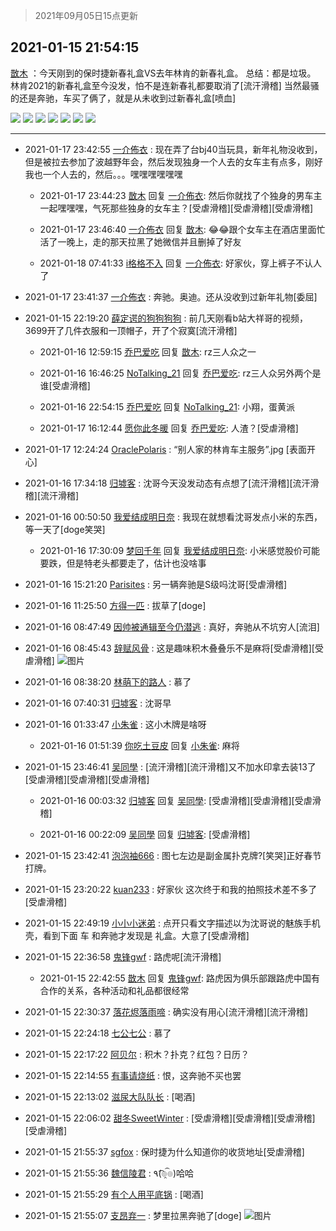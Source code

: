 > 2021年09月05日15点更新
<link rel="stylesheet" href="https://cdn.jsdelivr.net/gh/taotie6/sampleJSON@main/css/photo_show.css">


 ## 2021-01-15 21:54:15 

 [㪚木](https://www.coolapk.com/feed/24231033?shareKey=ZDVmNDFhOTljYjNmNjEzMTc3YjA~) ：今天刚到的保时捷新春礼盒VS去年林肯的新春礼盒。
总结：都是垃圾。
林肯2021的新春礼盒至今没发，怕不是连新春礼都要取消了[流汗滑稽]
当然最骚的还是奔驰，车买了俩了，就是从未收到过新春礼盒[喷血] 

<div class="album">
<img class="img-item" src="https://image.coolapk.com/feed/2021/0115/21/1081091_3dbd2b57_8850_7687@1080x863.jpeg" />
<img class="img-item" src="https://image.coolapk.com/feed/2021/0115/21/1081091_a5e24ae7_8850_7689@3325x2494.jpeg" />
<img class="img-item" src="https://image.coolapk.com/feed/2021/0115/21/1081091_33ba7ccd_8850_7691@2327x3102.jpeg" />
<img class="img-item" src="https://image.coolapk.com/feed/2021/0115/21/1081091_318414e0_8850_7693@2494x3325.jpeg" />
<img class="img-item" src="https://image.coolapk.com/feed/2021/0115/21/1081091_c55fb62f_8850_7694@2350x1763.jpeg" />
<img class="img-item" src="https://image.coolapk.com/feed/2021/0115/21/1081091_a5158374_8850_7696@3325x2494.jpeg" />
<img class="img-item" src="https://image.coolapk.com/feed/2021/0115/21/1081091_4d48f211_8850_7698@2350x1763.jpeg" />
</div>

 ------- 

- 2021-01-17 23:42:55 [一介佈衣](uid=796568) : 现在弄了台bj40当玩具，新年礼物没收到，但是被拉去参加了波越野年会，然后发现独身一个人去的女车主有点多，刚好我也一个人去的，然后。。。嘿嘿嘿嘿嘿嘿 

    - 2021-01-17 23:44:23 [㪚木](uid=1081091) 回复 [一介佈衣](uid=796568): 然后你就找了个独身的男车主一起嘿嘿嘿，气死那些独身的女车主？[受虐滑稽][受虐滑稽][受虐滑稽] 

    - 2021-01-17 23:46:40 [一介佈衣](uid=796568) 回复 [㪚木](uid=1081091): 😂😂跟个女车主在酒店里面忙活了一晚上，走的那天拉黑了她微信并且删掉了好友 

    - 2021-01-18 07:41:33 [i格格不入](uid=779420) 回复 [一介佈衣](uid=796568): 好家伙，穿上裤子不认人了 

- 2021-01-17 23:41:37 [一介佈衣](uid=796568) : 奔驰。奥迪。还从没收到过新年礼物[委屈] 

- 2021-01-15 22:19:20 [薛定谔的狗狗狗狗](uid=2327954) : 前几天刚看b站大祥哥的视频，3699开了几件衣服和一顶帽子，开了个寂寞[流汗滑稽] 

    - 2021-01-16 12:59:15 [乔巴爱吃](uid=927862) 回复 [㪚木](uid=1081091): rz三人众之一 

    - 2021-01-16 16:46:25 [NoTalking_21](uid=1609767) 回复 [乔巴爱吃](uid=927862): rz三人众另外两个是谁[受虐滑稽] 

    - 2021-01-16 22:54:15 [乔巴爱吃](uid=927862) 回复 [NoTalking_21](uid=1609767): 小翔，蛋黄派 

    - 2021-01-17 16:12:44 [愿你此冬暖](uid=2072482) 回复 [乔巴爱吃](uid=927862): 人渣？[受虐滑稽] 

- 2021-01-17 12:24:24 [OraclePolaris](uid=1370136) : “别人家的林肯车主服务”.jpg
[表面开心] 

- 2021-01-16 17:34:18 [归墟客](uid=3287587) : 沈哥今天没发动态有点想了[流汗滑稽][流汗滑稽][流汗滑稽] 

- 2021-01-16 00:50:50 [我爱结成明日奈](uid=1772977) : 我现在就想看沈哥发点小米的东西，等一天了[doge笑哭] 

    - 2021-01-16 17:30:09 [梦回千年](uid=835770) 回复 [我爱结成明日奈](uid=1772977): 小米感觉股价可能要跌，但是特老头都要走了，估计也没啥事 

- 2021-01-16 15:21:20 [Parisites](uid=2440840) : 另一辆奔驰是S级吗沈哥[受虐滑稽] 

- 2021-01-16 11:25:50 [方得一匹](uid=1818310) : 拔草了[doge] 

- 2021-01-16 08:47:49 [因帅被通辑至今仍潜逃](uid=832365) : 真好，奔驰从不坑穷人[流泪] 

- 2021-01-16 08:45:43 [辞赋风骨](uid=875865) : 这是趣味积木叠叠乐不是麻将[受虐滑稽][受虐滑稽] ![图片](https://image.coolapk.com/feed/2021/0114/12/875865_28a2d485_9948_678@300x300.gif)

- 2021-01-16 08:38:20 [林萌下的路人](uid=900430) : 慕了 

- 2021-01-16 07:40:31 [归墟客](uid=3287587) : 沈哥早 

- 2021-01-16 01:33:47 [小朱雀](uid=2221687) : 这小木牌是啥呀 

    - 2021-01-16 01:51:39 [你吃土豆皮](uid=1812374) 回复 [小朱雀](uid=2221687): 麻将 

- 2021-01-15 23:46:41 [吴同學](uid=1320218) : [流汗滑稽][流汗滑稽]又不加水印拿去装13了[受虐滑稽][受虐滑稽][受虐滑稽] 

    - 2021-01-16 00:03:32 [归墟客](uid=3287587) 回复 [吴同學](uid=1320218): [受虐滑稽][受虐滑稽][受虐滑稽] 

    - 2021-01-16 00:22:09 [吴同學](uid=1320218) 回复 [归墟客](uid=3287587): [受虐滑稽] 

- 2021-01-15 23:42:41 [泡泡袖666](uid=2844894) : 图七左边是副金属扑克牌?[笑哭]正好春节打牌。 

- 2021-01-15 23:20:22 [kuan233](uid=867999) : 好家伙 这次终于和我的拍照技术差不多了[受虐滑稽] 

- 2021-01-15 22:49:19 [小小小迷弟](uid=1846299) : 点开只看文字描述以为沈哥说的魅族手机壳，看到下面 车 和奔驰才发现是 礼盒。大意了[受虐滑稽] 

- 2021-01-15 22:36:58 [鬼锋gwf](uid=1973039) : 路虎呢[流汗滑稽] 

    - 2021-01-15 22:42:55 [㪚木](uid=1081091) 回复 [鬼锋gwf](uid=1973039): 路虎因为俱乐部跟路虎中国有合作的关系，各种活动和礼品都很经常 

- 2021-01-15 22:30:37 [落花烬落雨啼](uid=1966083) : 确实没有用心[流汗滑稽][流汗滑稽] 

- 2021-01-15 22:24:18 [七公七公](uid=1763604) : 慕了 

- 2021-01-15 22:17:22 [阿贝尔](uid=717920) : 积木？扑克？红包？日历？ 

- 2021-01-15 22:14:55 [有事请烧纸](uid=1802946) : 恨，这奔驰不买也罢 

- 2021-01-15 22:13:02 [滋尿大队队长](uid=2973200) : [喝酒] 

- 2021-01-15 22:06:02 [甜冬SweetWinter](uid=1967207) : [受虐滑稽][受虐滑稽][受虐滑稽][受虐滑稽] 

- 2021-01-15 21:55:37 [sgfox](uid=445631) : 保时捷为什么知道你的收货地址[受虐滑稽] 

- 2021-01-15 21:55:36 [魏信陵君](uid=653995) : ٩(͡๏̯͡๏)哈哈 

- 2021-01-15 21:55:29 [有个人用平底锅](uid=1532298) : [喝酒] 

- 2021-01-15 21:55:07 [支昂弃一](uid=2297834) : 梦里拉黑奔驰了[doge] ![图片](https://image.coolapk.com/feed/2021/0115/21/2297834_f4d15731_8906_6631@1080x850.jpeg)

